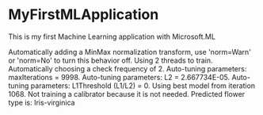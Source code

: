
# MyFirstMLApplication

This is my first Machine Learning application with Microsoft.ML



Automatically adding a MinMax normalization transform, use 'norm=Warn' or 'norm=No' to turn this behavior off.
Using 2 threads to train.
Automatically choosing a check frequency of 2.
Auto-tuning parameters: maxIterations = 9998.
Auto-tuning parameters: L2 = 2.667734E-05.
Auto-tuning parameters: L1Threshold (L1/L2) = 0.
Using best model from iteration 1068.
Not training a calibrator because it is not needed.
Predicted flower type is: Iris-virginica
